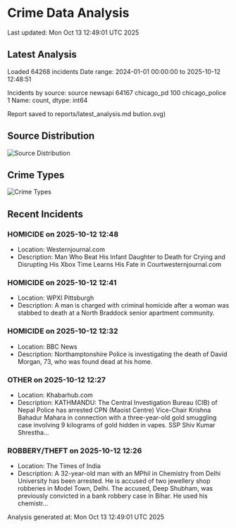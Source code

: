 # Crime Data Analysis
Last updated: Mon Oct 13 12:49:01 UTC 2025

## Latest Analysis

Loaded 64268 incidents
Date range: 2024-01-01 00:00:00 to 2025-10-12 12:48:51

Incidents by source:
source
newsapi           64167
chicago_pd          100
chicago_police        1
Name: count, dtype: int64

Report saved to reports/latest_analysis.md
bution.svg)

## Source Distribution
![Source Distribution](images/source_distribution.svg)

## Crime Types
![Crime Types](images/crime_types.svg)

## Recent Incidents

### HOMICIDE on 2025-10-12 12:48
- Location: Westernjournal.com
- Description: Man Who Beat His Infant Daughter to Death for Crying and Disrupting His Xbox Time Learns His Fate in Courtwesternjournal.com


### HOMICIDE on 2025-10-12 12:41
- Location: WPXI Pittsburgh
- Description: A man is charged with criminal homicide after a woman was stabbed to death at a North Braddock senior apartment community.


### HOMICIDE on 2025-10-12 12:32
- Location: BBC News
- Description: Northamptonshire Police is investigating the death of David Morgan, 73, who was found dead at his home.


### OTHER on 2025-10-12 12:27
- Location: Khabarhub.com
- Description: KATHMANDU: The Central Investigation Bureau (CIB) of Nepal Police has arrested CPN (Maoist Centre) Vice-Chair Krishna Bahadur Mahara in connection with a three-year-old gold smuggling case involving 9 kilograms of gold hidden in vapes. SSP Shiv Kumar Shrestha…


### ROBBERY/THEFT on 2025-10-12 12:26
- Location: The Times of India
- Description: A 32-year-old man with an MPhil in Chemistry from Delhi University has been arrested. He is accused of two jewellery shop robberies in Model Town, Delhi. The accused, Deep Shubham, was previously convicted in a bank robbery case in Bihar. He used his chemistr…

Analysis generated at: Mon Oct 13 12:49:01 UTC 2025
